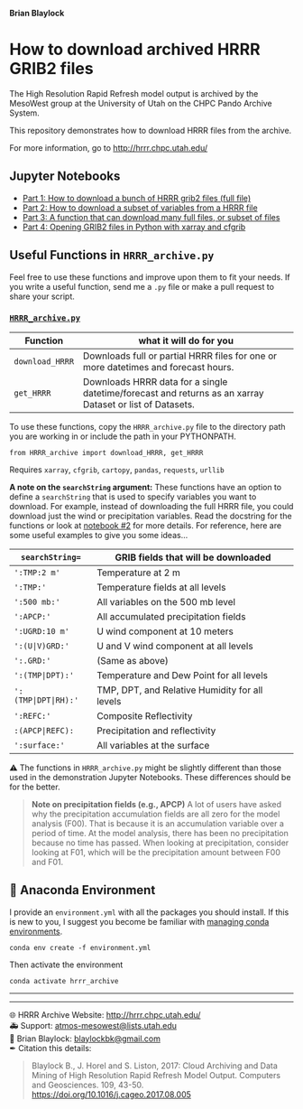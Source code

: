 **Brian Blaylock**  

# How to download archived HRRR GRIB2 files
The High Resolution Rapid Refresh model output is archived by the MesoWest group at the University of Utah on the
CHPC Pando Archive System.

This repository demonstrates how to download HRRR files from the archive.

For more information, go to http://hrrr.chpc.utah.edu/

## Jupyter Notebooks
- [Part 1: How to download a bunch of HRRR grib2 files (full file)](./notebooks/demo_download_hrrr_archive_part1.ipynb)
- [Part 2: How to download a subset of variables from a HRRR file](./notebooks/demo_download_hrrr_archive_part2.ipynb)
- [Part 3: A function that can download many full files, or subset of files](./notebooks/demo_download_hrrr_archive_part3.ipynb)
- [Part 4: Opening GRIB2 files in Python with xarray and cfgrib](./notebooks/demo_download_hrrr_archive_part4.ipynb)

## Useful Functions in `HRRR_archive.py`
Feel free to use these functions and improve upon them to fit your needs. If you write a useful function, send me a `.py` file or make a pull request to share your script.

### [`HRRR_archive.py`](./HRRR_archive.py)

|Function| what it will do for you
|--|--
|`download_HRRR`| Downloads full or partial HRRR files for one or more datetimes and forecast hours.  
|`get_HRRR` | Downloads HRRR data for a single datetime/forecast and returns as an xarray Dataset or list of Datasets.

To use these functions, copy the `HRRR_archive.py` file to the directory path you are working in or include the path in your PYTHONPATH.

    from HRRR_archive import download_HRRR, get_HRRR
    
Requires `xarray`, `cfgrib`, `cartopy`, `pandas`, `requests`, `urllib`

**A note on the `searchString` argument:** These functions have an option to define a `searchString` that is used to specify variables you want to download. For example, instead of downloading the full HRRR file, you could download just the wind or precipitation variables. Read the docstring for the functions or look at [notebook #2](./notebooks/demo_download_hrrr_archive_part2.ipynb) for more details. For reference, here are some useful examples to give you some ideas...


|`searchString=`| GRIB fields that will be downloaded
|--|--
|`':TMP:2 m'`      | Temperature at 2 m
|`':TMP:'`         | Temperature fields at all levels
|`':500 mb:'`      | All variables on the 500 mb level
|`':APCP:'`        | All accumulated precipitation fields
|`':UGRD:10 m'`   | U wind component at 10 meters
|`':(U\|V)GRD:'`    | U and V wind component at all levels
|`':.GRD:'`        | (Same as above)
|`':(TMP\|DPT):'`   | Temperature and Dew Point for all levels
|`':(TMP\|DPT\|RH):'`| TMP, DPT, and Relative Humidity for all levels
|`':REFC:'`        | Composite Reflectivity
|`:(APCP\|REFC):`| Precipitation and reflectivity
|`':surface:'`     | All variables at the surface

⚠ The functions in `HRRR_archive.py` might be slightly different than those used in the demonstration Jupyter Notebooks. These differences should be for the better.

> **Note on precipitation fields (e.g., APCP)**
>A lot of users have asked why the precipitation accumulation fields are all zero for the model analysis (F00). That is because it is an accumulation variable over a period of time. At the model analysis, there has been no precipitation because no time has passed.
> When looking at precipitation, consider looking at F01, which will be the precipitation amount between F00 and F01.

## 🐍  Anaconda Environment
I provide an `environment.yml` with all the packages you should install. If this is new to you, I suggest you become be familiar with [managing conda environments](https://docs.conda.io/projects/conda/en/latest/user-guide/tasks/manage-environments.html).

    conda env create -f environment.yml

Then activate the environment

    conda activate hrrr_archive

---
---

🌐 HRRR Archive Website: http://hrrr.chpc.utah.edu/  
🚑 Support: atmos-mesowest@lists.utah.edu  
📧 Brian Blaylock: blaylockbk@gmail.com  
✒ Citation this details:
> Blaylock B., J. Horel and S. Liston, 2017: Cloud Archiving and Data Mining of High Resolution Rapid Refresh Model Output. Computers and Geosciences. 109, 43-50. https://doi.org/10.1016/j.cageo.2017.08.005
